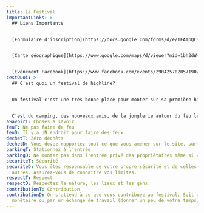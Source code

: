 ```yaml
---
title: Le Festival
importantLinks: >-
  ## Liens Importants


  [Formulaire d'inscription](https://docs.google.com/forms/d/e/1FAIpQLSd8j48YUwKrdqsjOzWQ56Qt0JYxTsRfssTybA8_2xfAirK0rA/viewform)


  [Carte géographique](https://www.google.com/maps/d/viewer?mid=1bh3dW-k2Ba1nbHpFBG7TV9xhk2c&hl=en&ll=47.62644773280668%2C-69.76509513925649&z=15)


  [Événement Facebook](https://www.facebook.com/events/290425702057190/)
cestQuoi: >-
  ## C'est quoi un festival de highline?


  Un festival c'est une très bonne place pour monter sur sa première highline. C'est une opportunité pour les highliners d'expérience de se retrouver et pousser leurs limites.


  C'est du camping, des nouveaux amis, de la jonglerie autour du feu le soir... C'est le fun!
aSavoirT: Choses à savoir
feuT: Ne pas faire de feu
feuD: Il y a UN endroit pour faire des feux.
dechetT: Zéro déchêts
dechetD: Vous devez rapportez tout ce que vous amener sur le site, surtout vos déchêts.
parkingT: Stationnez à l'entrée
parkingD: Ne montez pas dans l'entrée privé des propriétaires même si vous avez un 4x4.
securiteT: Sécurité
securiteD: Vous êtes responsable de votre propre sécurité et de celles des
  autres. Assurez-vous de connaître vos limites.
respectT: Respect
respectD: Respectez la nature, les lieux et les gens.
contributionT: Contribution
contributionD: On s'attend à ce que vous contribuez au festival. Soit de façon
  monétaire ou par un échange de travail (donner un peu de votre temps).
---
```

